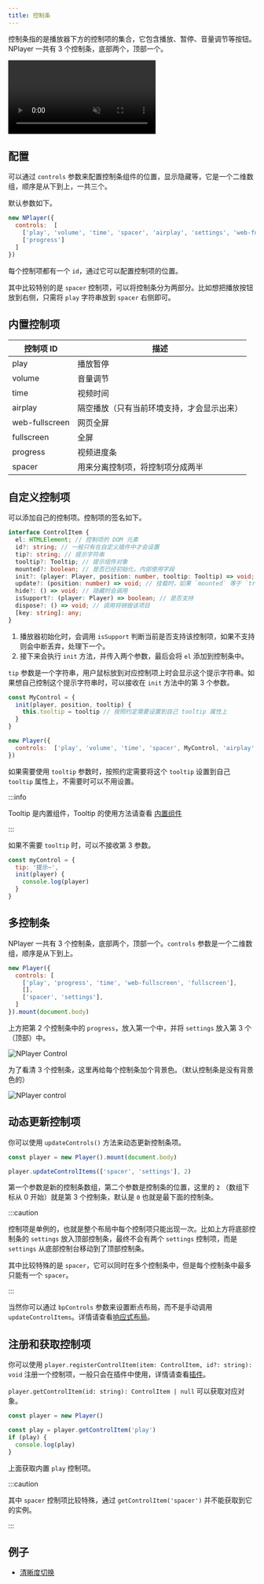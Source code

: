 ```yaml
---
title: 控制条
---
```


控制条指的是播放器下方的控制项的集合，它包含播放、暂停、音量调节等按钮。NPlayer 一共有 3 个控制条，底部两个，顶部一个。

<video src="/img/nplayer.mp4" muted autoPlay preload="auto" loop></video>

## 配置

可以通过 `controls` 参数来配置控制条组件的位置，显示隐藏等，它是一个二维数组，顺序是从下到上，一共三个。

默认参数如下。

```js
new NPlayer({
  controls:  [
    ['play', 'volume', 'time', 'spacer', 'airplay', 'settings', 'web-fullscreen', 'fullscreen'],
    ['progress']
  ]
})
```

每个控制项都有一个 `id`，通过它可以配置控制项的位置。

其中比较特别的是 `spacer` 控制项，可以将控制条分为两部分。比如想把播放按钮放到右侧，只需将 `play` 字符串放到 `spacer` 右侧即可。

## 内置控制项

| 控制项 ID | 描述 |
| --- | --- |
| play | 播放暂停 |
| volume | 音量调节 |
| time | 视频时间 |
| airplay | 隔空播放（只有当前环境支持，才会显示出来） |
| web-fullscreen | 网页全屏 |
| fullscreen | 全屏 |
| progress | 视频进度条 |
| spacer | 用来分离控制项，将控制项分成两半 |

## 自定义控制项

可以添加自己的控制项。控制项的签名如下。

```typescript
interface ControlItem {
  el: HTMLElement; // 控制项的 DOM 元素
  id?: string; // 一般只有在自定义插件中才会设置
  tip?: string; // 提示字符串
  tooltip?: Tooltip; // 提示组件对象
  mounted?: boolean; // 是否已经初始化，内部使用字段
  init?: (player: Player, position: number, tooltip: Tooltip) => void; // 初始化时会调用
  update?: (position: number) => void; // 挂载时，如果 `mounted` 等于 `true`，则会调用
  hide?: () => void; // 隐藏时会调用
  isSupport?: (player: Player) => boolean; // 是否支持
  dispose?: () => void; // 调用将销毁该项目
  [key: string]: any;
}
```

1. 播放器初始化时，会调用 `isSupport` 判断当前是否支持该控制项，如果不支持则会中断丢弃，处理下一个。
2. 接下来会执行 `init` 方法，并传入两个参数，最后会将 `el` 添加到控制条中。

`tip` 参数是一个字符串，用户鼠标放到对应控制项上时会显示这个提示字符串。如果想自己控制这个提示字符串时，可以接收在 `init` 方法中的第 3 个参数。

```js
const MyControl = {
  init(player, position, tooltip) {
    this.tooltip = tooltip // 按照约定需要设置到自己 tooltip 属性上
  }
}

new Player({
  controls:  ['play', 'volume', 'time', 'spacer', MyControl, 'airplay', 'settings', 'web-fullscreen', 'fullscreen']
})
```

如果需要使用 `tooltip` 参数时，按照约定需要将这个 `tooltip` 设置到自己 `tooltip` 属性上，不需要时可以不用设置。 

:::info

Tooltip 是内置组件，Tooltip 的使用方法请查看 [内置组件](api/components.md)

:::

如果不需要 `tooltip` 时，可以不接收第 3 参数。

```js
const myControl = {
  tip: '提示~',
  init(player) {
    console.log(player)
  }
}
```

## 多控制条

NPlayer 一共有 3 个控制条，底部两个，顶部一个。`controls` 参数是一个二维数组，顺序是从下到上。

```js
new Player({
  controls: [
    ['play', 'progress', 'time', 'web-fullscreen', 'fullscreen'],
    [],
    ['spacer', 'settings'],
  ]
}).mount(document.body)
```

上方把第 2 个控制条中的 `progress`，放入第一个中，并将 `settings` 放入第 3 个（顶部）中。

![NPlayer Control](/img/phone.png)

为了看清 3 个控制条，这里再给每个控制条加个背景色。（默认控制条是没有背景色的）

![NPlayer control](/img/control.jpg)

## 动态更新控制项

你可以使用 `updateControls()` 方法来动态更新控制条项。

```js
const player = new Player().mount(document.body)

player.updateControlItems(['spacer', 'settings'], 2)
```

第一个参数是新的控制条数组，第二个参数是控制条的位置，这里的 `2` （数组下标从 0 开始）就是第 3 个控制条，默认是 `0` 也就是最下面的控制条。

:::caution

控制项是单例的，也就是整个布局中每个控制项只能出现一次。比如上方将底部控制条的 `settings` 放入顶部控制条，最终不会有两个 `settings` 控制项，而是 `settings` 从底部控制台移动到了顶部控制条。

其中比较特殊的是 `spacer`，它可以同时在多个控制条中，但是每个控制条中最多只能有一个 `spacer`。

:::

当然你可以通过 `bpControls` 参数来设置断点布局，而不是手动调用 `updateControlItems`。详情请查看[响应式布局](responsive.md)。

## 注册和获取控制项

你可以使用 `player.registerControlItem(item: ControlItem, id?: string): void` 注册一个控制项，一般只会在插件中使用，详情请查看[插件](plugin.md)。

`player.getControlItem(id: string): ControlItem | null` 可以获取对应对象。

```js
const player = new Player()

const play = player.getControlItem('play')
if (play) {
  console.log(play)
}
```

上面获取内置 `play` 控制项。

:::caution

其中 `spacer` 控制项比较特殊，通过 `getControlItem('spacer')` 并不能获取到它的实例。

:::

## 例子

- [清晰度切换](examples/quantity-switch.md)
